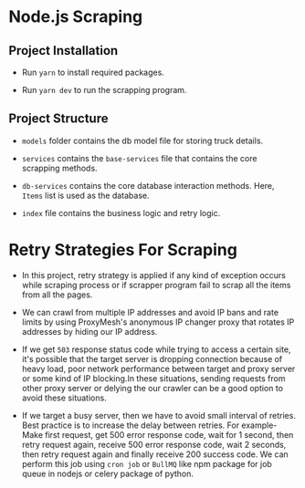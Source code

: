 # Node.js Scraping

## Project Installation

- Run `yarn` to install required packages.

- Run `yarn dev` to run the scrapping program.

## Project Structure

- `models` folder contains the db model file for storing truck details.

- `services` contains the `base-services` file that contains the core scrapping methods.

- `db-services` contains the core database interaction methods. Here, `Items` list is used as the database.

- `index` file contains the business logic and retry logic.

# Retry Strategies For Scraping

- In this project, retry strategy is applied if any kind of exception occurs while scraping process or
  if scrapper program fail to scrap all the items from all the pages.

- We can crawl from multiple IP addresses and avoid IP bans and rate limits by using ProxyMesh's anonymous IP changer
  proxy that rotates IP addresses by hiding our IP address.

- If we get `503` response status code while trying to access a certain site, it's possible that the target server is dropping connection because of heavy load, poor network performance between target and proxy server or some kind of IP
  blocking.In these situations, sending requests from other proxy server or delying the our crawler can be a good option to avoid these situations.

- If we target a busy server, then we have to avoid small interval of retries. Best practice is to increase the delay between retries. For example- Make first request, get 500 error response code, wait for 1 second, then retry request again, receive 500 error response code, wait 2 seconds, then retry request again and finally receive 200 success code.
  We can perform this job using `cron job` or `BullMQ` like npm package for job queue in nodejs or celery package of python.
